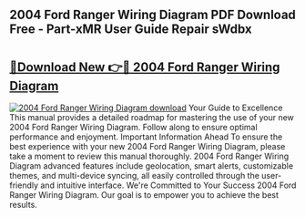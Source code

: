 ## 2004 Ford Ranger Wiring Diagram PDF Download Free - Part-xMR User Guide Repair sWdbx

# <h2><a href="http://dfu956w.blite.top/?on=2004+Ford+Ranger+Wiring+Diagram">🔗Download New 👉🔴 2004 Ford Ranger Wiring Diagram</a></h2>

[![2004 Ford Ranger Wiring Diagram download](https://i.imgur.com/lujVjoI.png)](http://dfu956w.blite.top/?on=2004+Ford+Ranger+Wiring+Diagram)
Your Guide to Excellence This manual provides a detailed roadmap for mastering the use of your new 2004 Ford Ranger Wiring Diagram. Follow along to ensure optimal performance and enjoyment. Important Information Ahead To ensure the best experience with your new 2004 Ford Ranger Wiring Diagram, please take a moment to review this manual thoroughly. 2004 Ford Ranger Wiring Diagram advanced features include geolocation, smart alerts, customizable themes, and multi-device syncing, all easily controlled through the user-friendly and intuitive interface. We're Committed to Your Success 2004 Ford Ranger Wiring Diagram. Our goal is to empower you to achieve the best results.
